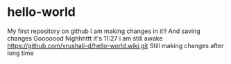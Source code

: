 # hello-world
My first repository on github
I am making changes in it!!
And saving changes
Gooooood Nighhhttt
it's 11:27
i am still awake
https://github.com/vrushali-d/hello-world.wiki.git
Still making changes after long time
